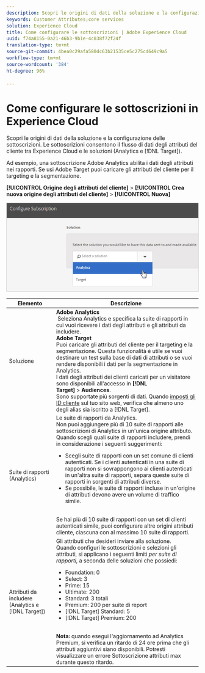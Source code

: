 ```yaml
---
description: Scopri le origini di dati della soluzione e la configurazione delle sottoscrizioni. Le sottoscrizioni consentono il flusso di dati degli attributi del cliente tra Experience Cloud e le soluzioni (Analytics e Target).
keywords: Customer Attributes;core services
solution: Experience Cloud
title: Come configurare le sottoscrizioni | Adobe Experience Cloud
uuid: f74a8155-0a21-46b3-9b1e-4c838f72f24f
translation-type: tm+mt
source-git-commit: 4bea0c29afa580dc63b21535ce5c275cd649c9a5
workflow-type: tm+mt
source-wordcount: '384'
ht-degree: 96%

---
```



# Come configurare le sottoscrizioni in  Experience Cloud

Scopri le origini di dati della soluzione e la configurazione delle sottoscrizioni. Le sottoscrizioni consentono il flusso di dati degli attributi del cliente tra Experience Cloud e le soluzioni (Analytics e [!DNL Target]).

Ad esempio, una sottoscrizione Adobe Analytics abilita i dati degli attributi nei rapporti. Se usi Adobe Target puoi caricare gli attributi del cliente per il targeting e la segmentazione.

**[!UICONTROL Origine degli attributi del cliente]** > **[!UICONTROL Crea nuova origine degli attributi del cliente]** > **[!UICONTROL Nuova]**

![](assets/configure_subscription_page.png)

| Elemento | Descrizione |
|--- |--- |
| Soluzione | **Adobe Analytics**<br> Seleziona Analytics e specifica la suite di rapporti in cui vuoi ricevere i dati degli attributi e gli attributi da includere.<br>**Adobe Target**<br> Puoi caricare gli attributi del cliente per il targeting e la segmentazione. Questa funzionalità è utile se vuoi destinare un test sulla base di dati di attributi o se vuoi rendere disponibili i dati per la segmentazione in Analytics.<br>I dati degli attributi dei clienti caricati per un visitatore sono disponibili all&#39;accesso in **[!DNL Target]** > **Audiences**.<br>Sono supportate più sorgenti di dati. Quando [imposti gli ID cliente](../core-services/core-services.md) sul tuo sito web, verifica che almeno uno degli alias sia iscritto a [!DNL Target]. |
| Suite di rapporti (Analytics) | Le suite di rapporti da Analytics.<br>Non puoi aggiungere più di 10 suite di rapporti alle sottoscrizioni di Analytics in un&#39;unica origine attributo. Quando scegli quali suite di rapporti includere, prendi in considerazione i seguenti suggerimenti:<ul><li>Scegli suite di rapporti con un set comune di clienti autenticati. Se i clienti autenticati in una suite di rapporti non si sovrappongono ai clienti autenticati in un&#39;altra suite di rapporti, separa queste suite di rapporti in sorgenti di attributi diverse.</li><li>Se possibile, le suite di rapporti incluse in un&#39;origine di attributi devono avere un volume di traffico simile.</li></ul><br>Se hai più di 10 suite di rapporti con un set di clienti autenticati simile, puoi configurare altre origini attributi cliente, ciascuna con al massimo 10 suite di rapporti. |
| Attributi da includere (Analytics e [!DNL Target]) | Gli attributi che desideri inviare alla soluzione. <br>Quando configuri le sottoscrizioni e selezioni gli attributi, si applicano i seguenti limiti _per suite di rapporti,_ a seconda delle soluzioni che possiedi:<ul><li>Foundation: 0</li><li>Select: 3</li><li>Prime: 15</li><li>Ultimate: 200</li><li>Standard: 3 totali</li><li>Premium: 200 per suite di report</li><li>[!DNL Target] Standard: 5</li><li>[!DNL Target] Premium: 200</li></ul><br>**Nota:** quando esegui l&#39;aggiornamento ad Analytics Premium, si verifica un ritardo di 24 ore prima che gli attributi aggiuntivi siano disponibili. Potresti visualizzare un errore Sottoscrizione attributi max durante questo ritardo. |

